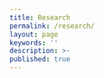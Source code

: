 ```yaml
---
title: Research
permalink: /research/
layout: page
keywords: ''
description: >- 
published: true
---
```


